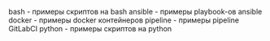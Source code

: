 bash - примеры скриптов на bash
ansible - примеры playbook-ов ansible
docker - примеры docker контейнеров
pipeline - примеры pipeline GitLabCI
python - примеры скриптов на python
